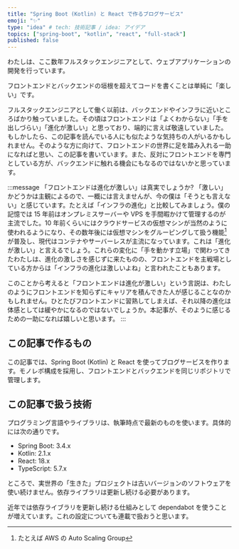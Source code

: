 ```yaml
---
title: "Spring Boot (Kotlin) と React で作るブログサービス"
emoji: "✨"
type: "idea" # tech: 技術記事 / idea: アイデア
topics: ["spring-boot", "kotlin", "react", "full-stack"]
published: false
---
```


わたしは、ここ数年フルスタックエンジニアとして、ウェブアプリケーションの開発を行っています。

フロントエンドとバックエンドの垣根を超えてコードを書くことは単純に「楽しい」です。

フルスタックエンジニアとして働く以前は、バックエンドやインフラに近いところばかり触っていました。その頃はフロントエンドは「よくわからない」「手を出しづらい」「進化が激しい」と思っており、端的に言えば敬遠していました。もしかしたら、この記事を読んでいる人にも似たような気持ちの人がいるかもしれません。そのような方に向けて、フロントエンドの世界に足を踏み入れる一助になればと思い、この記事を書いています。また、反対にフロントエンドを専門としている方が、バックエンドに触れる機会にもなるのではないかと思っています。

:::message
「フロントエンドは進化が激しい」は真実でしょうか? 「激しい」かどうかは主観によるので、一概には言えませんが、今の僕は「そうとも言えない」と感じています。たとえば「インフラの進化」と比較してみましょう。僕の記憶では 15 年前はオンプレミスサーバーや VPS を手間暇かけて管理するのが主流でした。10 年前くらいにはクラウドサービスの仮想マシンが当然のように使われるようになり、その数年後には仮想マシンをグルーピングして扱う機能[^1]が普及し、現代はコンテナやサーバーレスが主流になっています。これは「進化が激しい」と言えるでしょう。これらの変化に「手を動かす立場」で関わってきたわたしは、進化の激しさを感じずに来たものの、フロントエンドを主戦場としている方からは「インフラの進化は激しいよね」と言われたこともあります。

このことから考えると「フロントエンドは進化が激しい」という言説は、わたしのようにフロントエンドを知らずにキャリアを積んできた人が感じることなのかもしれません。ひとたびフロントエンドに習熟してしまえば、それ以降の進化は体感としては緩やかになるのではないでしょうか。本記事が、そのように感じるための一助になれば嬉しいと思います。
:::

[^1]: たとえば AWS の Auto Scaling Group

## この記事で作るもの

この記事では、Spring Boot (Kotlin) と React を使ってブログサービスを作ります。モノレポ構成を採用し、フロントエンドとバックエンドを同じリポジトリで管理します。

## この記事で扱う技術

プログラミング言語やライブラリは、執筆時点で最新のものを使います。具体的には次の通りです。

* Spring Boot: 3.4.x
* Kotlin: 2.1.x
* React: 18.x
* TypeScript: 5.7.x 

ところで、実世界の「生きた」プロジェクトは古いバージョンのソフトウェアを使い続けません。依存ライブラリは更新し続ける必要があります。

近年では依存ライブラリを更新し続ける仕組みとして dependabot を使うことが増えています。これの設定についても連載で扱おうと思います。

